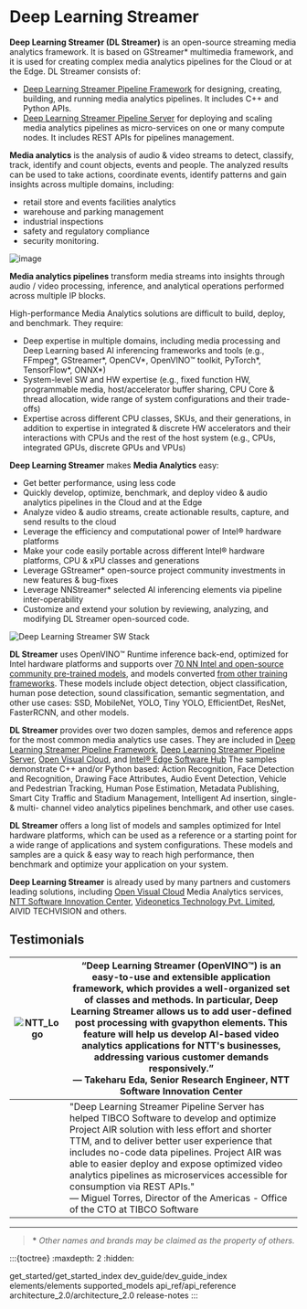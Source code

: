 # Deep Learning Streamer

**Deep Learning Streamer (DL Streamer)** is an open-source
streaming media analytics framework. It is based on GStreamer\* multimedia
framework, and it is used for creating complex media analytics pipelines for the Cloud
or at the Edge. DL Streamer consists of:

- [Deep Learning Streamer Pipeline
  Framework](https://github.com/open-edge-platform/edge-ai-libraries/tree/main/libraries/dl-streamer)
  for designing, creating, building, and running media analytics
  pipelines. It includes C++ and Python APIs.
- [Deep Learning Streamer Pipeline
  Server](https://github.com/open-edge-platform/edge-ai-libraries/tree/main/microservices/dlstreamer-pipeline-server)
  for deploying and scaling media analytics pipelines as
  micro-services on one or many compute nodes. It includes REST APIs
  for pipelines management.

**Media analytics** is the analysis of audio & video streams to detect,
classify, track, identify and count objects, events and people. The
analyzed results can be used to take actions, coordinate events,
identify patterns and gain insights across multiple domains, including:

- retail store and events facilities analytics
- warehouse and parking management
- industrial inspections
- safety and regulatory compliance
- security monitoring.

![image](_images/overview_pipeline_example.png)

**Media analytics pipelines** transform media streams into insights
through audio / video processing, inference, and analytical operations
performed across multiple IP blocks.

High-performance Media Analytics solutions are difficult to build,
deploy, and benchmark. They require:

- Deep expertise in multiple domains, including media
  processing and Deep Learning based AI inferencing frameworks and
  tools (e.g., FFmpeg\*, GStreamer\*, OpenCV\*, OpenVINO™ toolkit,
  PyTorch\*, TensorFlow\*, ONNX\*)
- System-level SW and HW expertise (e.g., fixed function HW,
  programmable media, host/accelerator buffer sharing, CPU Core &
  thread allocation, wide range of system configurations and their
  trade-offs)
- Expertise across different CPU classes, SKUs, and their generations,
  in addition to expertise in integrated & discrete HW accelerators
  and their interactions with CPUs and the rest of the host system (e.g.,
  CPUs, integrated GPUs, discrete GPUs and VPUs)

**Deep Learning Streamer** makes **Media Analytics** easy:

- Get better performance, using less code
- Quickly develop, optimize, benchmark, and deploy video & audio
  analytics pipelines in the Cloud and at the Edge
- Analyze video & audio streams, create actionable results, capture,
  and send results to the cloud
- Leverage the efficiency and computational power of Intel® hardware
  platforms
- Make your code easily portable across different Intel® hardware platforms,
  CPU & xPU classes and generations
- Leverage GStreamer\* open-source project community investments in
  new features & bug-fixes
- Leverage NNStreamer\* selected AI inferencing elements via pipeline
  inter-operability
- Customize and extend your solution by reviewing, analyzing, and
  modifying DL Streamer open-sourced code.

![Deep Learning Streamer SW Stack](_images/overview_sw_stack.png)

**DL Streamer** uses OpenVINO™ Runtime inference back-end,
optimized for Intel hardware platforms and supports over
[70 NN Intel and open-source community pre-trained models](https://github.com/open-edge-platform/edge-ai-libraries/blob/main/libraries/dl-streamer/docs/scripts/supported_models.json), and models converted
[from other training frameworks](https://docs.openvino.ai/2024/openvino-workflow/model-preparation/convert-model-to-ir.html).
These models include object detection, object classification, human pose
detection, sound classification, semantic segmentation, and other use
cases: SSD, MobileNet, YOLO, Tiny YOLO, EfficientDet, ResNet,
FasterRCNN, and other models.

**DL Streamer** provides over two dozen samples, demos and
reference apps for the most common media analytics use cases. They are
included in
[Deep Learning Streamer Pipeline Framework](https://github.com/open-edge-platform/edge-ai-libraries/tree/main/libraries/dl-streamer),
[Deep Learning Streamer Pipeline Server](https://github.com/open-edge-platform/edge-ai-libraries/tree/main/microservices/dlstreamer-pipeline-server),
[Open Visual Cloud](https://github.com/OpenVisualCloud), and
[Intel® Edge Software Hub](https://www.intel.com/content/www/us/en/edge-computing/edge-software-hub.html)
The samples demonstrate C++ and/or Python based: Action Recognition, Face Detection and
Recognition, Drawing Face Attributes, Audio Event Detection, Vehicle and
Pedestrian Tracking, Human Pose Estimation, Metadata Publishing, Smart
City Traffic and Stadium Management, Intelligent Ad insertion, single- &
multi- channel video analytics pipelines benchmark, and other use cases.

**DL Streamer** offers a long list of models and samples
optimized for Intel hardware platforms, which can be used as a
reference or a starting point for a wide range of applications and
system configurations. These models and samples are a quick & easy way
to reach high performance, then benchmark and optimize your application
on your system.

**Deep Learning Streamer** is already used by many partners and customers
leading solutions, including [Open Visual
Cloud](https://github.com/OpenVisualCloud) Media Analytics services,
[NTT Software Innovation
Center](https://www.global.ntt/innovation/innovating-today/),
[Videonetics Technology Pvt. Limited](https://www.videonetics.com/),
AIVID TECHVISION and others.

## Testimonials

| ![NTT_Logo](./_images/NTT_Logo.png) | “Deep Learning Streamer (OpenVINO™) is an easy-to-use and extensible application framework, which provides a well-organized set of classes and methods. In particular, Deep Learning Streamer allows us to add user-defined post processing with gvapython elements. This feature will help us develop AI-based video analytics applications for NTT's businesses, addressing various customer demands responsively.”<br>— Takeharu Eda, Senior Research Engineer, NTT Software Innovation Center<br> |
|---|---|
| <br> | "Deep Learning Streamer Pipeline Server has helped TIBCO Software to develop and optimize Project AIR solution with less effort and shorter TTM, and to deliver better user experience that includes no-code data pipelines. Project AIR was able to easier deploy and expose optimized video analytics pipelines as microservices accessible for consumption via REST APIs."<br>— Miguel Torres, Director of the Americas - Office of the CTO at TIBCO Software<br> |

------------------------------------------------------------------------

> **\*** *Other names and brands may be claimed as the property of
> others.*

:::{toctree}
:maxdepth: 2
:hidden:

get_started/get_started_index
dev_guide/dev_guide_index
elements/elements
supported_models
api_ref/api_reference
architecture_2.0/architecture_2.0
release-notes
:::
